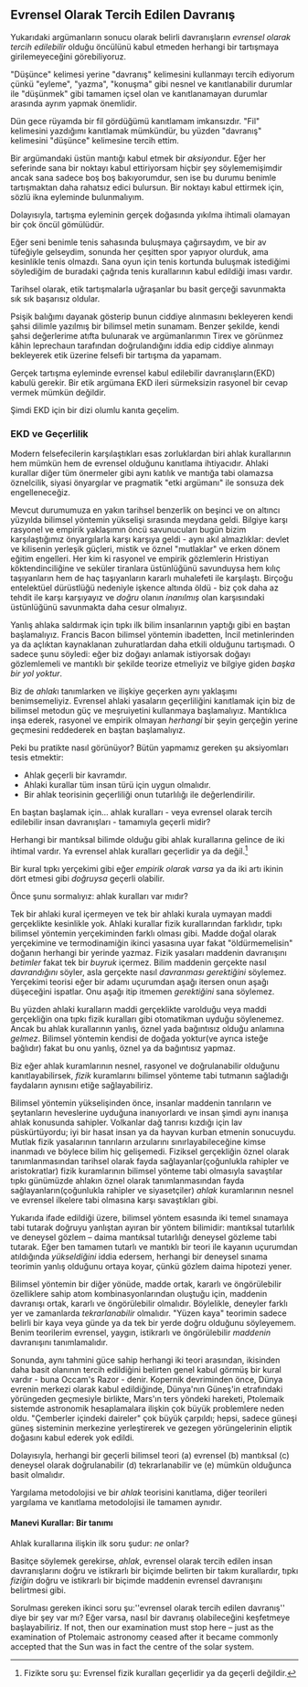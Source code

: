 ## Evrensel Olarak Tercih Edilen Davranış

Yukarıdaki argümanların sonucu olarak belirli davranışların *evrensel olarak tercih edilebilir* olduğu öncülünü kabul etmeden herhangi bir tartışmaya girilemeyeceğini görebiliyoruz.

"Düşünce" kelimesi yerine "davranış" kelimesini kullanmayı tercih ediyorum çünkü "eyleme", "yazma", "konuşma" gibi nesnel ve kanıtlanabilir durumlar ile "düşünmek" gibi tamamen içsel olan ve kanıtlanamayan durumlar arasında ayrım yapmak önemlidir.

Dün gece rüyamda bir fil gördüğümü kanıtlamam imkansızdır. "Fil" kelimesini yazdığımı kanıtlamak mümkündür, bu yüzden "davranış" kelimesini "düşünce" kelimesine tercih ettim.

Bir argümandaki üstün mantığı kabul etmek bir *aksiyon*dur. Eğer her seferinde sana bir noktayı kabul ettiriyorsam hiçbir şey söylememişimdir ancak sana sadece boş boş bakıyorumdur, sen ise bu durumu benimle tartışmaktan daha rahatsız edici bulursun. Bir noktayı kabul ettirmek için, sözlü ikna eyleminde bulunmalıyım.

Dolayısıyla, tartışma eyleminin gerçek doğasında yıkılma ihtimali olamayan bir çok öncül gömülüdür.

Eğer seni benimle tenis sahasında buluşmaya çağırsaydım, ve bir av tüfeğiyle gelseydim, sonunda her çeşitten spor yapıyor olurduk, ama kesinlikle tenis olmazdı. Sana oyun için tenis kortunda buluşmak istediğimi söylediğim de buradaki çağrıda tenis kurallarının kabul edildiği iması vardır.

Tarihsel olarak, etik tartışmalarla uğraşanlar bu basit gerçeği savunmakta sık sık başarısız oldular.

Psişik balığımı dayanak gösterip bunun ciddiye alınmasını bekleyeren kendi şahsi dilimle yazılmış bir bilimsel metin sunamam. Benzer şekilde, kendi şahsi değerlerime atıfta bulunarak ve argümanlarımın Tirex ve görünmez kâhin leprechaun tarafından doğrulandığını iddia edip ciddiye alınmayı bekleyerek etik üzerine felsefi bir tartışma da yapamam.

Gerçek tartışma eyleminde evrensel kabul edilebilir davranışların(EKD) kabulü gerekir. Bir etik argümana EKD ileri sürmeksizin rasyonel bir cevap vermek mümkün değildir.

Şimdi EKD için bir dizi olumlu kanıta geçelim.

### EKD ve Geçerlilik

Modern felsefecilerin karşılaştıkları esas zorluklardan biri ahlak kurallarının hem mümkün hem de evrensel olduğunu kanıtlama ihtiyacıdır. Ahlaki kurallar diğer tüm önermeler gibi aynı katılık ve mantığa tabi olamazsa öznelcilik, siyasi önyargılar ve pragmatik "etki argümanı" ile sonsuza dek engelleneceğiz.

Mevcut durumumuza en yakın tarihsel benzerlik on beşinci ve on altıncı yüzyılda bilimsel yöntemin yükselişi sırasında meydana geldi. Bilgiye karşı rasyonel ve empirik yaklaşımın öncü savunucuları bugün bizim karşılaştığımız önyargılarla karşı karşıya geldi - aynı akıl almazlıklar: devlet ve kilisenin yerleşik güçleri, mistik ve öznel "mutlaklar" ve erken dönem eğitim engelleri. Her kim ki rasyonel ve empirik gözlemlerin Hristiyan köktendinciliğine ve seküler tiranlara üstünlüğünü savunduysa hem kılıç taşıyanların hem de haç taşıyanların kararlı muhalefeti ile karşılaştı. Birçoğu entelektüel dürüstlüğü nedeniyle işkence altında öldü - biz çok daha az tehdit ile karşı karşıyayız ve *doğru* olanın *inanılmış* olan karşısındaki üstünlüğünü savunmakta daha cesur olmalıyız.

Yanlış ahlaka saldırmak için tıpkı ilk bilim insanlarının yaptığı gibi en baştan başlamalıyız. Francis Bacon bilimsel yöntemin ibadetten, İncil metinlerinden ya da açlıktan kaynaklanan zuhuratlardan daha etkili olduğunu tartışmadı. O sadece şunu söyledi: eğer biz doğayı anlamak istiyorsak doğayı gözlemlemeli ve mantıklı bir şekilde teorize etmeliyiz ve bilgiye giden *başka bir yol yoktur*.

Biz de *ahlak*ı tanımlarken ve ilişkiye geçerken aynı yaklaşımı benimsemeliyiz. Evrensel ahlaki yasaların geçerliliğini kanıtlamak için biz de bilimsel metodun güç ve meşruiyetini kullanmaya başlamalıyız. Mantıklıca inşa ederek, rasyonel ve empirik olmayan *herhangi* bir şeyin gerçeğin yerine geçmesini reddederek en baştan başlamalıyız.

Peki bu pratikte nasıl görünüyor? Bütün yapmamız gereken şu aksiyomları tesis etmektir:

- Ahlak geçerli bir kavramdır.
- Ahlaki kurallar tüm insan türü için uygun olmalıdır.
- Bir ahlak teorisinin geçerliliği onun tutarlılığı ile değerlendirilir.

En baştan başlamak için… ahlak kuralları - veya evrensel olarak tercih edilebilir insan davranışları - tamamıyla geçerli midir?

Herhangi bir mantıksal bilimde olduğu gibi ahlak kurallarına gelince de iki ihtimal vardır. Ya evrensel ahlak kuralları geçerlidir ya da değil.[^6]

Bir kural tıpkı yerçekimi gibi eğer *empirik olarak varsa* ya da iki artı ikinin dört etmesi gibi *doğruysa* geçerli olabilir.

Önce şunu sormalıyız: ahlak kuralları var mıdır?

Tek bir ahlaki kural içermeyen ve tek bir ahlaki kurala uymayan maddi gerçeklikte kesinlikle yok. Ahlaki kurallar fizik kurallarından farklıdır, tıpkı bilimsel yöntemin yerçekiminden farklı olması gibi. Madde doğal olarak yerçekimine ve termodinamiğin ikinci yasasına uyar fakat "öldürmemelisin" doğanın herhangi bir yerinde yazmaz. Fizik yasaları maddenin davranışını *betimler* fakat tek bir *buyruk* içermez. Bilim maddenin gerçekte nasıl *davrandığını* söyler, asla gerçekte nasıl *davranması gerektiğini* söylemez. Yerçekimi teorisi eğer bir adamı uçurumdan aşağı itersen onun aşağı düşeceğini ispatlar. Onu aşağı itip itmemen *gerektiğini* sana söylemez.

Bu yüzden ahlaki kuralların maddi gerçeklikte varolduğu veya maddi gerçekliğin ona tıpkı fizik kuralları gibi otomatikman uyduğu söylenemez. Ancak bu ahlak kurallarının yanlış, öznel yada bağıntısız olduğu anlamına *gelmez*. Bilimsel yöntemin kendisi de doğada yoktur(ve ayrıca isteğe bağlıdır) fakat bu onu yanlış, öznel ya da bağıntısız yapmaz.

Biz eğer ahlak kuramlarının nesnel, rasyonel ve doğrulanabilir olduğunu kanıtlayabilirsek, *fizik* kuramlarını bilimsel yönteme tabi tutmanın sağladığı faydaların aynısını etiğe sağlayabiliriz.

Bilimsel yöntemin yükselişinden önce, insanlar maddenin tanrıların ve şeytanların heveslerine uyduğuna inanıyorlardı ve insan şimdi aynı inanışa ahlak konusunda sahipler. Volkanlar dağ tanrısı kızdığı için lav püskürtüyordu; iyi bir hasat insan ya da hayvan kurban etmenin sonucuydu. Mutlak fizik yasalarının tanrıların arzularını sınırlayabileceğine kimse inanmadı ve böylece bilim hiç gelişemedi. Fiziksel gerçekliğin öznel olarak tanımlanmasından tarihsel olarak fayda sağlayanlar(çoğunlukla rahipler ve aristokratlar) fizik kuramlarının bilimsel yönteme tabi olmasıyla savaştılar tıpkı günümüzde ahlakın öznel olarak tanımlanmasından fayda sağlayanların(çoğunlukla rahipler ve siyasetçiler) *ahlak* kuramlarının nesnel ve evrensel ilkelere tabi olmasına karşı savaştıkları gibi.

Yukarıda ifade edildiği üzere, bilimsel yöntem esasında iki temel sınamaya tabi tutarak doğruyu yanlıştan ayıran bir yöntem bilimidir: mantıksal tutarlılık ve deneysel gözlem – daima mantıksal tutarlılığı deneysel gözleme tabi tutarak. Eğer ben tamamen tutarlı ve mantıklı bir teori ile kayanın uçurumdan atıldığında *yükseldiğini* iddia edersem, herhangi bir deneysel sınama teorimin yanlış olduğunu ortaya koyar, çünkü gözlem daima hipotezi yener.

Bilimsel yöntemin bir diğer yönüde, madde ortak, kararlı ve öngörülebilir özelliklere sahip atom kombinasyonlarından oluştuğu için, maddenin davranışı ortak, kararlı ve öngörülebilir olmalıdır. Böylelikle, deneyler farklı yer ve zamanlarda *tekrarlanabilir* olmalıdır. "Yüzen kaya" teorimin sadece belirli bir kaya veya günde ya da tek bir yerde doğru olduğunu söyleyemem. Benim teorilerim evrensel, yaygın, istikrarlı ve öngörülebilir *maddenin* davranışını tanımlamalıdır.

Sonunda, aynı tahmini güce sahip herhangi iki teori arasından, ikisinden daha basit olanının tercih edildiğini belirten genel kabul görmüş bir kural vardır - buna Occam's Razor - denir. Kopernik devriminden önce, Dünya evrenin merkezi olarak kabul edildiğinde, Dünya'nın Güneş'in etrafındaki yörüngeden geçmesiyle birlikte, Mars'ın ters yöndeki hareketi, Ptolemaik sistemde astronomik hesaplamalara ilişkin çok büyük problemlere neden oldu. "Çemberler içindeki daireler" çok büyük çarpıldı; hepsi, sadece güneşi güneş sisteminin merkezine yerleştirerek ve gezegen yörüngelerinin eliptik doğasını kabul ederek yok edildi.

Dolayısıyla, herhangi bir geçerli bilimsel teori (a) evrensel (b) mantıksal (c) deneysel olarak doğrulanabilir (d) tekrarlanabilir ve (e) mümkün olduğunca basit olmalıdır.

Yargılama metodolojisi ve bir *ahlak* teorisini kanıtlama, diğer teorileri yargılama ve kanıtlama metodolojisi ile tamamen aynıdır.

#### Manevi Kurallar: Bir tanımı

Ahlak kurallarına ilişkin ilk soru şudur: *ne* onlar?

Basitçe söylemek gerekirse, *ahlak*, evrensel olarak tercih edilen insan davranışlarını doğru ve istikrarlı bir biçimde belirten bir takım kurallardır, tıpkı *fiziğin* doğru ve istikrarlı bir biçimde maddenin evrensel davranışını belirtmesi gibi.

Sorulması gereken ikinci soru şu:''evrensel olarak tercih edilen davranış'' diye bir şey var mı? Eğer varsa, nasıl bir davranış olabileceğini keşfetmeye başlayabiliriz. If not, then our examination must stop here – just as the examination of Ptolemaic astronomy ceased after it became commonly accepted that the Sun was in fact the centre of the solar system.

[^6]: Fizikte soru şu: Evrensel fizik kuralları geçerlidir ya da geçerli değildir.